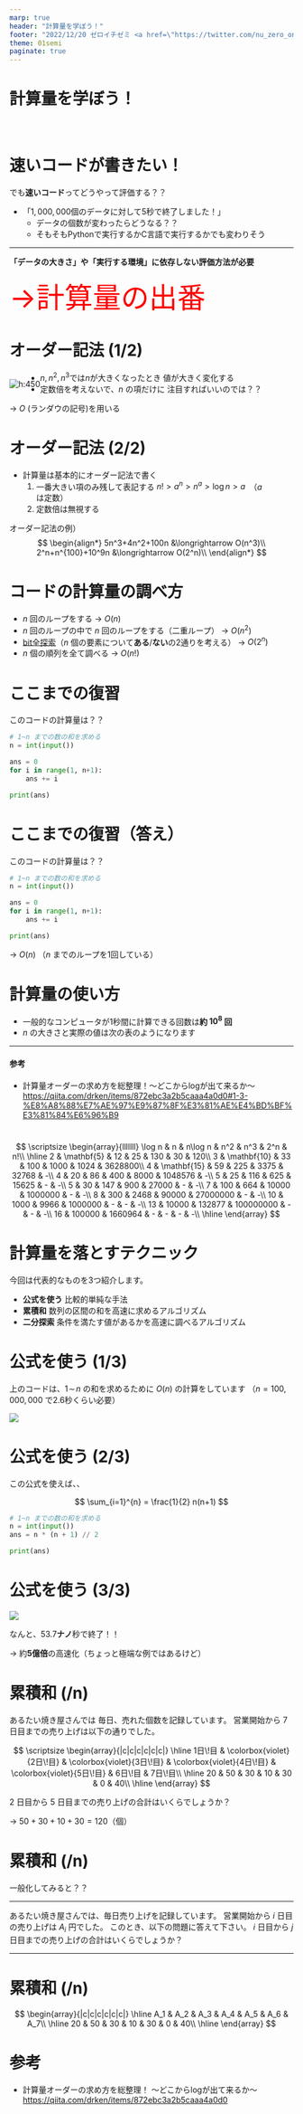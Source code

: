 ```yaml
---
marp: true
header: "計算量を学ぼう！"
footer: "2022/12/20 ゼロイチゼミ <a href=\"https://twitter.com/nu_zero_one\" style=\"color:white\">@nu_zero_one</a>"
theme: 01semi
paginate: true
---
```


<!--
headingDivider: 1
_class: title
_paginate: false
-->
# 計算量を学ぼう！

<a style="color:white; text-decoration: none;" href="https://github.com/kentakom1213">ぱうえる（けんた）</a>

# 速いコードが書きたい！

でも**速いコード**ってどうやって評価する？？

- 「$1,000,000$個のデータに対して$5$秒で終了しました！」
  - データの個数が変わったらどうなる？？
  - そもそもPythonで実行するかC言語で実行するかでも変わりそう

<hr>

**「データの大きさ」や「実行する環境」に依存しない評価方法が必要**
<div style="color:red; font-size:50px">→計算量の出番</div>

# オーダー記法 (1/2)

<div style="float:left;">

  ![h:450](images/x_x2_x3.png)
</div>

- $n,n^2,n^3$では$n$が大きくなったとき
  値が大きく変化する
- 定数倍を考えないで、$n$ の項だけに
  注目すればいいのでは？？

→ $O$ (ランダウの記号)を用いる

# オーダー記法 (2/2)

- 計算量は基本的にオーダー記法で書く
  1. 一番大きい項のみ残して表記する
    $n! > a^n > n^a > \log n > a$　（$a$ は定数）
  2. 定数倍は無視する

オーダー記法の例）
$$
\begin{align*}
  5n^3+4n^2+100n &\longrightarrow O(n^3)\\
  2^n+n^{100}+10^9n &\longrightarrow O(2^n)\\
\end{align*}
$$

# コードの計算量の調べ方

- $n$ 回のループをする → $O(n)$
- $n$ 回のループの中で $n$ 回のループをする（二重ループ）
  → $O(n^2)$
- [bit全探索](https://drken1215.hatenablog.com/entry/2019/12/14/171657)（$n$ 個の要素について**ある**/**ない**の$2$通りを考える）
  → $O(2^n)$
- $n$ 個の順列を全て調べる → $O(n!)$


# ここまでの復習
このコードの計算量は？？

```python
# 1~n までの数の和を求める
n = int(input())

ans = 0
for i in range(1, n+1):
    ans += i

print(ans)
```

# ここまでの復習（答え）
このコードの計算量は？？

```python
# 1~n までの数の和を求める
n = int(input())

ans = 0
for i in range(1, n+1):
    ans += i

print(ans)
```

→ $O(n)$ （$n$ までのループを1回している）


# 計算量の使い方
- 一般的なコンピュータが1秒間に計算できる回数は**約 $\mathbf{10^8}$ 回**
- $n$ の大きさと実際の値は次の表のようになります

<hr>

#### 参考
- 計算量オーダーの求め方を総整理！〜どこからlogが出て来るか〜
  https://qiita.com/drken/items/872ebc3a2b5caaa4a0d0#1-3-%E8%A8%88%E7%AE%97%E9%87%8F%E3%81%AE%E4%BD%BF%E3%81%84%E6%96%B9


#
$$
\scriptsize
\begin{array}{lllllll}
  \log n & n & n\log n & n^2 & n^3 & 2^n & n!\\
  \hline
  2 & \mathbf{5} & 12 & 25 & 130 & 30 & 120\\
  3 & \mathbf{10} & 33 & 100 & 1000 & 1024 & 3628800\\
  4 & \mathbf{15} & 59 & 225 & 3375 & 32768 & -\\
  4 & 20 & 86 & 400 & 8000 & 1048576 & -\\
  5 & 25 & 116 & 625 & 15625 & - & -\\
  5 & 30 & 147 & 900 & 27000 & - & -\\
  7 & 100 & 664 & 10000 & 1000000 & - & -\\
  8 & 300 & 2468 & 90000 & 27000000 & - & -\\
  10 & 1000 & 9966 & 1000000 & - & - & -\\
  13 & 10000 & 132877 & 100000000 & - & - & -\\
  16 & 100000 & 1660964 & - & - & - & -\\
  \hline
\end{array}
$$


# 計算量を落とすテクニック

今回は代表的なものを3つ紹介します。

- **公式を使う**
  比較的単純な手法
- **累積和**
  数列の区間の和を高速に求めるアルゴリズム
- **二分探索**
  条件を満たす値があるかを高速に調べるアルゴリズム


# 公式を使う (1/3)

上のコードは、$1\!\sim\!n$ の和を求めるために $O(n)$ の計算をしています
（$n = 100,000,000$ で2.6秒くらい必要）

![](images/time_n.png)


# 公式を使う (2/3)

この公式を使えば、、

$$
\sum_{i=1}^{n} = \frac{1}{2} n(n+1)
$$

```python
# 1~n までの数の和を求める
n = int(input())
ans = n * (n + 1) // 2

print(ans)
```


# 公式を使う (3/3)

![](images/time_1.png)

なんと、53.7**ナノ**秒で終了！！

→ 約**5億倍**の高速化（ちょっと極端な例ではあるけど）


# 累積和 (/n)

あるたい焼き屋さんでは 毎日、売れた個数を記録しています。
営業開始から $7$ 日目までの売り上げは以下の通りでした。

$$
\scriptsize
\begin{array}{|c|c|c|c|c|c|}
  \hline
  1日\!目 & \colorbox{violet}{2日\!目} & \colorbox{violet}{3日\!目} & \colorbox{violet}{4日\!目} & \colorbox{violet}{5日\!目} & 6日\!目 & 7日\!目\\
  \hline
  20 & 50 & 30 & 10 & 30 & 0 & 40\\
  \hline
\end{array}
$$

$2$ 日目から $5$ 日目までの売り上げの合計はいくらでしょうか？

→ $50+30+10+30=120$（個）

# 累積和 (/n)

一般化してみると？？
<hr>

あるたい焼き屋さんでは、毎日売り上げを記録しています。
営業開始から $i$ 日目の売り上げは $A_i$ 円でした。
このとき、以下の問題に答えて下さい。
$i$ 日目から $j$ 日目までの売り上げの合計はいくらでしょうか？
<hr>


# 累積和 (/n)

$$
\begin{array}{|c|c|c|c|c|c|}
  \hline
  A_1 & A_2 & A_3 & A_4 & A_5 & A_6 & A_7\\
  \hline
  20 & 50 & 30 & 10 & 30 & 0 & 40\\
  \hline
\end{array}
$$


# 参考
- 計算量オーダーの求め方を総整理！ 〜どこからlogが出て来るか〜
  https://qiita.com/drken/items/872ebc3a2b5caaa4a0d0
